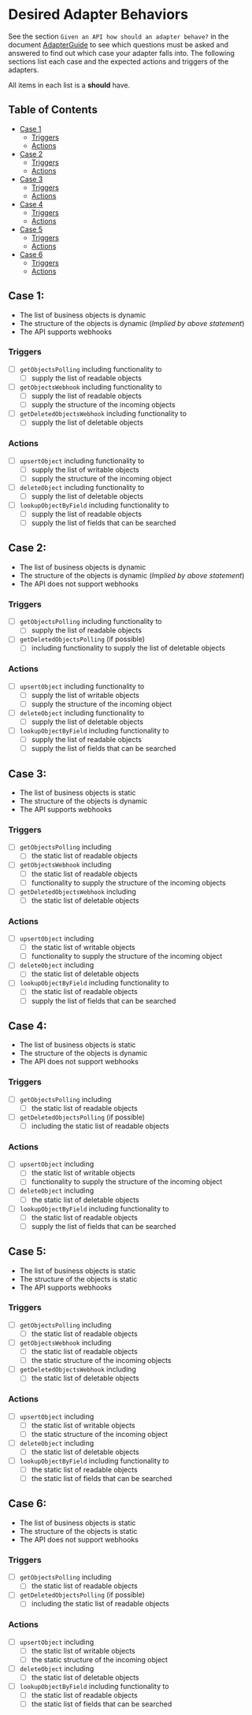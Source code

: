 # Desired Adapter Behaviors
See the section `Given an API how should an adapter behave?` in the document
[AdapterGuide](https://github.com/openintegrationhub/Connectors/blob/master/Adapters/AdapterGuide.md) to see which questions must be asked and answered to find out which
case your adapter falls into. The following sections list each case and
the expected actions and triggers of the adapters.

All items in each list is a **should** have.

## Table of Contents

- [Case 1](#case-1)
  - [Triggers](#triggers)
  - [Actions](#actions)
- [Case 2](#case-2)
  - [Triggers](#triggers-1)
  - [Actions](#actions-1)
- [Case 3](#case-3)
  - [Triggers](#triggers-2)
  - [Actions](#actions-2)
- [Case 4](#case-4)
  - [Triggers](#triggers-3)
  - [Actions](#actions-3)
- [Case 5](#case-5)
  - [Triggers](#triggers-4)
  - [Actions](#actions-4)
- [Case 6](#case-6)
  - [Triggers](#triggers-5)
  - [Actions](#actions-5)

## Case 1:
- The list of business objects is dynamic
- The structure of the objects is dynamic (*Implied by above statement*)
- The API supports webhooks

### Triggers
- [ ] `getObjectsPolling` including functionality to
  - [ ] supply the list of readable objects
- [ ] `getObjectsWebhook` including functionality to
  - [ ] supply the list of readable objects
  - [ ] supply the structure of the incoming objects
- [ ] `getDeletedObjectsWebhook` including functionality to
  - [ ] supply the list of deletable objects

### Actions
- [ ] `upsertObject` including functionality to
  - [ ] supply the list of writable objects
  - [ ] supply the structure of the incoming object
- [ ] `deleteObject` including functionality to
  - [ ] supply the list of deletable objects
- [ ] `lookupObjectByField` including functionality to
  - [ ] supply the list of readable objects
  - [ ] supply the list of fields that can be searched

## Case 2:
- The list of business objects is dynamic
- The structure of the objects is dynamic (*Implied by above statement*)
- The API does not support webhooks

### Triggers
- [ ] `getObjectsPolling` including functionality to
  - [ ] supply the list of readable objects
- [ ] `getDeletedObjectsPolling` (if possible)
  - [ ] including functionality to supply the list of deletable objects

### Actions
- [ ] `upsertObject` including functionality to
  - [ ] supply the list of writable objects
  - [ ] supply the structure of the incoming object
- [ ] `deleteObject` including functionality to
  - [ ] supply the list of deletable objects
- [ ] `lookupObjectByField` including functionality to
  - [ ] supply the list of readable objects
  - [ ] supply the list of fields that can be searched

## Case 3:
- The list of business objects is static
- The structure of the objects is dynamic
- The API supports webhooks

### Triggers
- [ ] `getObjectsPolling` including
  - [ ] the static list of readable objects
- [ ] `getObjectsWebhook` including
  - [ ] the static list of readable objects
  - [ ] functionality to supply the structure of the incoming objects
- [ ] `getDeletedObjectsWebhook` including
  - [ ] the static list of deletable objects

### Actions
- [ ] `upsertObject` including
  - [ ] the static list of writable objects
  - [ ] functionality to supply the structure of the incoming object
- [ ] `deleteObject` including
  - [ ] the static list of deletable objects
- [ ] `lookupObjectByField` including functionality to
  - [ ] the static list of readable objects
  - [ ] supply the list of fields that can be searched

## Case 4:
- The list of business objects is static
- The structure of the objects is dynamic
- The API does not support webhooks

### Triggers
- [ ] `getObjectsPolling` including
  - [ ] the static list of readable objects
- [ ] `getDeletedObjectsPolling` (if possible)
  - [ ] including the static list of readable objects

### Actions
- [ ] `upsertObject` including
  - [ ] the static list of writable objects
  - [ ] functionality to supply the structure of the incoming object
- [ ] `deleteObject` including
  - [ ] the static list of deletable objects
- [ ] `lookupObjectByField` including functionality to
  - [ ] the static list of readable objects
  - [ ] supply the list of fields that can be searched

## Case 5:
- The list of business objects is static
- The structure of the objects is static
- The API supports webhooks

### Triggers
- [ ] `getObjectsPolling` including
  - [ ] the static list of readable objects
- [ ] `getObjectsWebhook` including
  - [ ] the static list of readable objects
  - [ ] the static structure of the incoming objects
- [ ] `getDeletedObjectsWebhook` including
  - [ ] the static list of deletable objects

### Actions
- [ ] `upsertObject` including
  - [ ] the static list of writable objects
  - [ ] the static structure of the incoming object
- [ ] `deleteObject` including
  - [ ] the static list of deletable objects
- [ ] `lookupObjectByField` including functionality to
  - [ ] the static list of readable objects
  - [ ] the static list of fields that can be searched

## Case 6:
- The list of business objects is static
- The structure of the objects is static
- The API does not support webhooks

### Triggers
- [ ] `getObjectsPolling` including
  - [ ] the static list of readable objects
- [ ] `getDeletedObjectsPolling` (if possible)
  - [ ] including the static list of readable objects

### Actions
- [ ] `upsertObject` including
  - [ ] the static list of writable objects
  - [ ] the static structure of the incoming object
- [ ] `deleteObject` including
  - [ ] the static list of deletable objects
- [ ] `lookupObjectByField` including functionality to
  - [ ] the static list of readable objects
  - [ ] the static list of fields that can be searched
